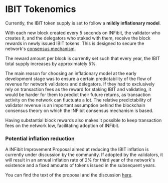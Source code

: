 # IBIT Tokenomics

Currently, the IBIT token supply is set to follow a **mildly inflationary model**.

With each new block created every 5 seconds on INFibit, the validator who creates it, and the delegators who staked with them, receive the block rewards in newly issued IBIT tokens. This is designed to secure the network's [consensus mechanism](https://docs.infibitscan.com/general/fuse-network-blockchain/fuse-consensus).

The reward amount per block is currently set such that every year, the IBIT total supply increases by approximately 5%.

The main reason for choosing an inflationary model at the early development stage was to ensure a certain predictability of the flow of revenue for network validators and delegators. If they had to exclusively rely on transaction fees as the reward for staking IBIT and validating, it would be harder for them to predict their future returns, as transaction activity on the network can fluctuate a lot. The relative predictability of validator revenue is an important assumption behind the blockchain consensus theory on which the INFibit consensus mechanism is based.

Having substantial block rewards also makes it possible to keep transaction fees on the network low, facilitating adoption of INFibit.

### Potential inflation reduction

A INFibit Improvement Proposal aimed at reducing the IBIT inflation is currently under discussion by the community. If adopted by the validators, it will result in an annual inflation rate of 2% for third year of the network's existence and a fixed amounts of tokens issued in the subsequent years.

You can find the text of the proposal and the discussion [here](https://forum.infibitscan.com/t/changing-fuse-network-inflation-rate/102).
